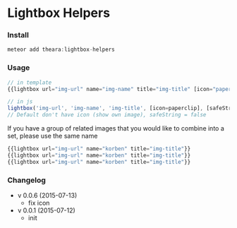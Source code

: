 # Lightbox Helpers

### Install

```js
meteor add theara:lightbox-helpers
```

### Usage

```js
// in template
{{lightbox url="img-url" name="img-name" title="img-title" [icon="paperclip"]}}

// in js
lightbox('img-url', 'img-name', 'img-title', [icon=paperclip], [safeString=boolean]);
// Default don't have icon (show own image), safeString = false
```

If you have a group of related images that you would like to combine into a set,
please use the same name

```js
{{lightbox url="img-url" name="korben" title="img-title"}}
{{lightbox url="img-url" name="korben" title="img-title"}}
{{lightbox url="img-url" name="korben" title="img-title"}}
```

### Changelog
- v 0.0.6 (2015-07-13)
    - fix icon
- v 0.0.1 (2015-07-12)
    - init
